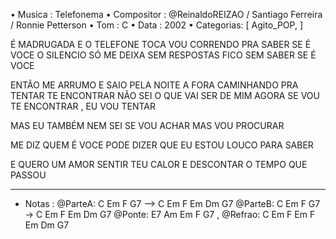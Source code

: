 • Musica :  Telefonema
• Compositor : @ReinaldoREIZAO  / Santiago Ferreira / Ronnie Petterson
• Tom :  C
• Data :  2002
• Categorias: [ Agito_POP, ]

É MADRUGADA
E O TELEFONE TOCA VOU CORRENDO PRA SABER SE É VOCE
O SILENCIO SÓ ME DEIXA SEM RESPOSTAS
FICO SEM SABER SE É VOCE

ENTÃO ME ARRUMO E SAIO PELA NOITE A FORA
CAMINHANDO PRA TENTAR TE ENCONTRAR
NÃO SEI O QUE VAI SER DE MIM AGORA
SE VOU TE ENCONTRAR , EU VOU TENTAR

MAS EU TAMBÉM NEM SEI SE VOU ACHAR
MAS VOU PROCURAR

ME DIZ QUEM É VOCE
PODE DIZER
QUE EU ESTOU LOUCO PARA SABER

E QUERO UM AMOR
SENTIR TEU CALOR
E DESCONTAR O TEMPO QUE PASSOU

---
* Notas :
@ParteA:  C Em F G7 --> C  Em F Em Dm G7
@ParteB:  C Em F G7 ->  C  Em F Em Dm G7
@Ponte: E7 Am Em F G7 ,
@Refrao:   C Em F Em F Em Dm G7